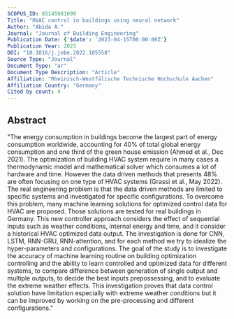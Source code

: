 ```yaml
---
SCOPUS_ID: 85145981099
Title: "HVAC control in buildings using neural network"
Author: "Abida A."
Journal: "Journal of Building Engineering"
Publication Date: {'$date': '2023-04-15T00:00:00Z'}
Publication Year: 2023
DOI: "10.1016/j.jobe.2022.105558"
Source Type: "Journal"
Document Type: "ar"
Document Type Description: "Article"
Affiliation: "Rheinisch-Westfälische Technische Hochschule Aachen"
Affiliation Country: "Germany"
Cited by count: 4
---
```


## Abstract
"The energy consumption in buildings become the largest part of energy consumption worldwide, accounting for 40% of total global energy consumption and one third of the green house emission (Ahmed et al., Dec 2021). The optimization of building HVAC system require in many cases a thermodynamic model and mathematical solver which consumes a lot of hardware and time. However the data driven methods that presents 48% are often focusing on one type of HVAC systems (Grassi et al., May 2022). The real engineering problem is that the data driven methods are limited to specific systems and investigated for specific configurations. To overcome this problem, many machine learning solutions for optimized control data for HVAC are proposed. Those solutions are tested for real buildings in Germany. This new controller approach considers the effect of sequential inputs such as weather conditions, internal energy and time, and it consider a historical HVAC optimized data output. The investigation is done for CNN, LSTM, RNN-GRU, RNN-attention, and for each method we try to idealize the hyper-parameters and configurations. The goal of the study is to investigate the accuracy of machine learning routine on building optimization controlling and the ability to learn controlled and optimized data for different systems, to compare difference between generation of single output and multiple outputs, to decide the best inputs prepossessing, and to evaluate the extreme weather effects. This investigation proves that data control solution have limitation especially with extreme weather conditions but it can be improved by working on the pre-processing and different configurations."
